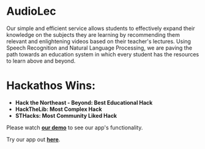 # AudioLec

Our simple and efficient service allows students to effectively expand their knowledge on the subjects they are learning by recommending them relevant and enlightening videos based on their teacher's lectures. Using Speech Recognition and Natural Language Processing, we are paving the path towards an education system in which every student has the resources to learn above and beyond.

# Hackathos Wins:

* **Hack the Northeast - Beyond: Best Educational Hack**
* **HackTheLib: Most Complex Hack**
* **STHacks: Most Community Liked Hack**

Please watch **[our demo](https://youtu.be/vqJR_MNoJP0)** to see our app's functionality.

Try our app out **[here](https://audiolec.herokuapp.com/)**.

